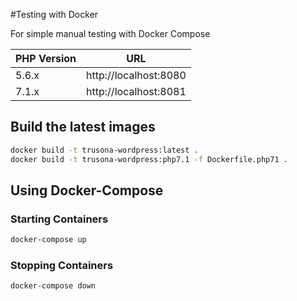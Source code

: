 #Testing with Docker

For simple manual testing with Docker Compose

| PHP Version | URL                   | 
| ----------- | --------------------- |
| 5.6.x       | http://localhost:8080 |
| 7.1.x       | http://localhost:8081 |

## Build the latest images

```bash
docker build -t trusona-wordpress:latest .
docker build -t trusona-wordpress:php7.1 -f Dockerfile.php71 .
```

## Using Docker-Compose

### Starting Containers

```bash
docker-compose up
```

### Stopping Containers

```bash
docker-compose down
```
